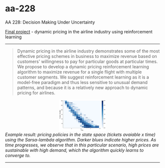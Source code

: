 # aa-228

AA 228: Decision Making Under Uncertainty

[Final project](https://github.com/jonathan-ling/aa-228/tree/master/final-project) - dynamic pricing in the airline industry using reinforcement learning

---
> Dynamic pricing in the airline industry demonstrates some of the most effective pricing schemes in business to maximize revenue based on customers' willingness to pay for particular goods at particular times. We propose to develop a dynamic pricing reinforcement learning algorithm to maximize revenue for a single flight with multiple customer segments. We suggest reinforcement learning as it is a model-free paradigm and thus less sensitive to unusual demand patterns, and because it is a relatively new approach to dynamic pricing for airlines.

<div style="text-align:center">
<img src="final-project/plots/singleAgentSarsaLambda-policy.png" alt="Optimal pricing policies in the state space (tickets avaiable x time) using the Sarsa-lambda algorithm" style="zoom:15%;" />
</div>
<i>Example result: pricing policies in the state space (tickets avaiable x time) using the Sarsa-lambda algorithm. Darker blues indicate higher prices. As time progresses, we observe that in this particular scenario, high prices are sustainable with high demand, which the algorithm quickly learns to converge to.</i>

---